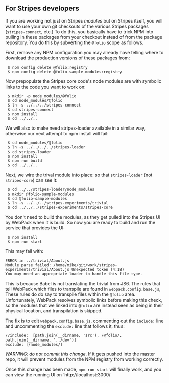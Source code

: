 ## For Stripes developers

If you are working not just on Stripes _modules_ but on Stripes
itself, you will want to use your own git checkouts of the various
Stripes packages (`stripes-connect`, etc.) To do this, you basically
have to trick NPM into pulling in these packages from your checkout
instead of from the package repository. You do this by subverting the
`@folio` scope as follows.

First, remove any NPM configuration you may already have telling where
to download the production versions of these packages from:

     $ npm config delete @folio:registry
     $ npm config delete @folio-sample-modules:registry

Now prepopulate the Stripes core code's node modules are with symbolic
links to the code you want to work on:

     $ mkdir -p node_modules/@folio
     $ cd node_modules/@folio
     $ ln -s ../../../stripes-connect
     $ cd stripes-connect
     $ npm install
     $ cd ../../..

We will also to make need stripes-loader available in a similar way,
otherwise our next attempt to npm install will fail:

     $ cd node_modules/@folio
     $ ln -s ../../../../stripes-loader
     $ cd stripes-loader
     $ npm install
     $ npm run build
     $ cd ../../..

Next, we wire the trival module into place: so that `stripes-loader`
(not `stripes-core`) can see it:

     $ cd ../../stripes-loader/node_modules
     $ mkdir @folio-sample-modules
     $ cd @folio-sample-modules
     $ ln -s ../../../stripes-experiments/trivial
     $ cd ../../../stripes-experiments/stripes-core

You don't need to build the modules, as they get pulled into the
Stripes UI by WebPack when it is build. So now you are ready to build
and run the service that provides the UI:

     $ npm install
     $ npm run start

This may fail with:

	ERROR in ../trivial/About.js
	Module parse failed: /home/mike/git/work/stripes-experiments/trivial/About.js Unexpected token (4:18)
	You may need an appropriate loader to handle this file type.

This is because Babel is not translating the trivial from JS6. The
rules that tell WebPack which files to transpile are found in
`webpack.config.base.js`, These rules do do say to transpile files
within the `@folio` area. Unfortunately, WebPack resolves symbolic
links before making this check, so the modules that we linked into
`@folio` are instead seen as being in their physical location, and
transpilation is skipped.

The fix is to edit `webpack.config.base.js`, commenting out the
`include:` line and uncommenting the `exclude:` line that follows it,
thus:

	//include:  [path.join(__dirname, 'src'), /@folio/, path.join(__dirname, '../dev')]
	exclude: [/node_modules/]

*WARNING: do not commit this change*. If it gets pushed into the
 master repo, it will prevent modules from the NPM registry from
 working correctly.

Once this change has been made, `npm run start` will finally work, and
you can view the running UI on `http://localhost:3000/

